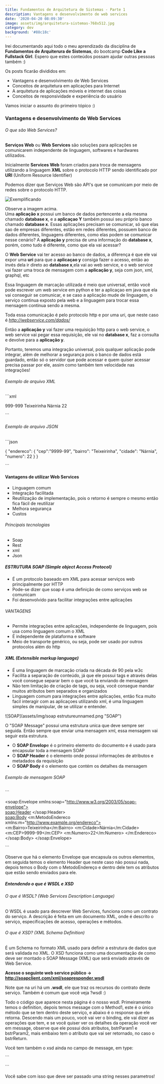 ```yaml
---
title: Fundamentos de Arquitetura de Sistemas - Parte 1
description: Vantagens e desenvolvimento de web services
date: '2020-04-20 08:09:30'
image: assets/img/arquitetura-sistemas-768x512.jpg
category: dev
background: '#88c18c'
---
```

Irei documentando aqui todo o meu aprendizado da disciplina de **Fundamentos de Arquiterura de Sistemas**, do bootcamp **Code Like a Fullstack Girl**. Espero que estes conteúdos possam ajudar outras pessoas também :)

Os posts ficarão divididos em:

* Vantagens e desenvolvimento de Web Services
* Conceitos de arquitetura em aplicações para Internet
* A arquitetura de aplicações móveis e internet das coisas
* Conceitos de responsividade e experiência do usuário

Vamos iniciar o assunto do primeiro tópico :)

### Vantagens e desenvolvimento de Web Services

###### O que são Web Services?

**Serviços Web** ou **Web Services** são soluções para aplicações se comunicarem independente de linguagem, softwares e hardwares utilizados.

Inicialmente **Services Web** foram criados para troca de mensagens utilizando a linguagem **XML** sobre o protocolo HTTP sendo identificado por **URI** (Uniform Resource Identifier)

Podemos dizer que Serviços Web são API's que se comunicam por meio de redes sobre o protocolo HTTP.

![Exemplificando](assets/img/unnamed.png "Exemplificando")

Observe a imagem acima.\
Uma **aplicação x** possui um banco de dados pertencente a ela mesma chamado **database x**, e a **aplicaçao Y** também possui seu próprio banco chamado **database x**. Essas aplicações precisam se comunicar, só que elas sao de empresas diferentes, estão em redes diferentes, possuem banco de dados diferentes, linguagens diferentes, como elas podem se comunicar nesse cenário? A **aplicação y** precisa de uma informação do **database x**, porém, como tudo é diferente, como que ela vai acessar?

O **Web Service** vai ter acesso ao banco de dados, a diferença é que ele vai expor uma **uri** para que a **aplicaçao y** consiga fazer o acesso, então ao invés dela ir direto ao **database x**,ela vai ao web service, e o web service vai fazer uma troca de mensagem com a **aplicação y**, seja com json, xml, graphql, etc

Essa linguagem de marcação utilizada é meio que universal, então você pode escrever um web service em python e ter a aplicaçao em java que ela vai conseguir se comunicar, e se caso a aplicação mude de linguagem, o serviço continua exposto pela web e a linguagem para trocar essa mensagem continua sendo a mesma.

Toda essa comunicação é pelo protocolo http e por uma uri, que neste caso é *http://webservice.com/dados/*

Então a **aplicação y** vai fazer uma requisição http para o web service, o web service vai pegar essa requisição, ele vai no **database x**, faz a consulta e devolve para a **aplicação y**.

Portanto, teremos uma integração universal, pois qualquer aplicação pode integrar, além de melhorar a segurança pois o banco de dados está guardado, então só o servidor que pode acessar e quem quiser acessar precisa passar por ele, assim como também tem velocidade nas integrações!

###### Exemplo de arquivo XML

\`\``xml

<endereco>
	<cep>999-999</cep>
	<bairro>Teixeirinha</bairro>
	<cidade>Nárnia</cidade>
	<numero>22</numero>
</endereco>

\`\``

###### Exemplo de arquivo JSON

\`\``json

{ 	"endereco": { 		"cep":"9999-99", 		"bairro": "Teixeirinha", 		"cidade": "Nárnia", 		"numero": 22 	} }

\`\``

#### Vantagens de utilizar Web Services

* Linguagem comum 
* Integração facilitada
* Reutilização de implementação, pois o retorno é sempre o mesmo então fica fácil de reutilizar
* Melhora segurança
* Custos

###### Principais tecnologias

* Soap
* Rest
* xml
* Json

##### ESTRUTURA SOAP (Simple object Access Protocol)

* É um protocolo baseado em XML para acessar serviços web principalmente por HTTP
* Pode-se dizer que soap é uma definição de como serviços web se comunicam
* Foi desenvolvido para facilitar integrações entre aplicações

###### VANTAGENS

* Permite integrações entre aplicações, independente de linguagem, pois usa como linguagem comum o XML
* É independente de plataforma e software
* Meio de transporte genérico, ou seja, pode ser usado por outros protocolos além do http

##### XML (Extensible markup language)

* É uma linguagem de marcação criada na década de 90 pela w3c
* Facilita a separação de conteúdo, já que ele possui tags e através delas você consegue separar bem o que você ta enviando de mensagem
* Não tem limitação de criação de tags, ou seja, você consegue mandar muitos atributos bem separados e organizados
* Linguagem comum para integrações entre aplicações, então fica muito facil interagir com as aplicaçoes utilizando xml, é uma linguagem simples de manipular, de se utilizar e entender.

![SOAP](assets/img/soap estrutureunnamed.png "SOAP")

O "SOAP Message" possui uma estrutura unica que deve sempre ser seguida. Então sempre que enviar uma mensagem xml, essa mensagem vai seguir esta estrutura.

* O **SOAP Envelop**e é o primeiro elemento do documento e é usado para encapsular toda a mensagem SOAP
* O **SOAP Header** é o elemento onde possui informações de atributos e metadados da requisição
* O **SOAP Body** é o elemento que contém os detalhes da mensagem

###### Exemplo de mensagem SOAP

\`\``

<soap:Envelope xmlns:soap="http://www.w3.org/2003/05/soap-envelope"> 	\
        <soap:Header> </soap:Header> 	\
         <soap:Body> 		<m:MetodoEndereco xmlns:m="http://www.example.org/endereco">
			<m:Bairro>Teixeirinha</m:Bairro>
			<m:Cidade>Nárnia</m:Cidade>
			<m:CEP>9999-99</m:CEP>
			<m:Numero>22</m:Numero>
		</m:Endereco>
	</soap:Body>
</soap:Envelope>

\`\``

Observe que há o elemento Envelope que encapsula os outros elementos, em seguida temos o elemento Header que neste caso não possui nada, depois temos o Body com o MetodoEndereço e dentro dele tem os atributos que estão sendo enviados para ele.

##### Entendendo o que é WSDL e XSD

###### O que é WSDL? (Web Services Description Language)

O WSDL é usado para descrever Web Services, funciona como um contrato do serviço. A descrição é feita em um documento XML, onde é descrito o serviço, especificações de acesso, operações e métodos.

###### O que é XSD? (XML Schema Definition)

É um Schema no formato XML usado para definir a estrutura de dados que será validada no XML. O XSD funciona como uma documentação de como deve ser montado o SOAP Message (XML) que será enviado através de Web Service.

**Acesse o seguinte web service público -> <http://soapclient.com/xml/soapresponder.wsdl>**

Note que na uri há um **.wsdl**, ele que traz os recursos do contrato deste serviço. Também é comum que você veja ?wsdl :)

Todo o código que aparece nesta página é o nosso wsdl. Primeiramente temos o definition, depois temos message com o Method1, este é o único método que se tem dentro deste serviço, e abaixo é o response que ele retorna. Descendo mais um pouco, você vai ver o binding, ele vai dizer as operações que tem, e se você quiser ver os detalhes da operação você ver em message, observe que ele possui dois atributos, bstrParam1 e bstrParam2, mais embaixo tem o atributo que vai ser retornado, no caso o bstrReturn.

Você tem também o xsd ainda no campo de message, em type:

\`\``

<message name="Method1">
<part name="bstrParam1" type="xsd:string"/>
<part name="bstrParam2" type="xsd:string"/>
</message>

\`\``

Você sabe com isso que deve ser passado uma string nesses parametros!
